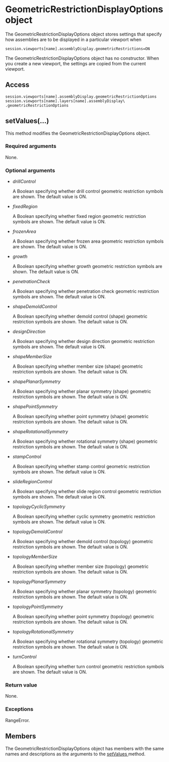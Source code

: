 # GeometricRestrictionDisplayOptions object

The GeometricRestrictionDisplayOptions object stores settings that specify how assemblies are to be displayed in a particular viewport when

```
session.viewports[name].assemblyDisplay.geometricRestrictions=ON
```

The GeometricRestrictionDisplayOptions object has no constructor. When you create a new viewport, the settings are copied from the current viewport.

## Access

```
session.viewports[name].assemblyDisplay.geometricRestrictionOptions
session.viewports[name].layers[name].assemblyDisplay\
.geometricRestrictionOptions
```

## setValues(...)



This method modifies the GeometricRestrictionDisplayOptions object.



### Required arguments

None.

### Optional arguments

- *drillControl*

  A Boolean specifying whether drill control geometric restriction symbols are shown. The default value is ON.

- *fixedRegion*

  A Boolean specifying whether fixed region geometric restriction symbols are shown. The default value is ON.

- *frozenArea*

  A Boolean specifying whether frozen area geometric restriction symbols are shown. The default value is ON.

- *growth*

  A Boolean specifying whether growth geometric restriction symbols are shown. The default value is ON.

- *penetrationCheck*

  A Boolean specifying whether penetration check geometric restriction symbols are shown. The default value is ON.

- *shapeDemoldControl*

  A Boolean specifying whether demold control (shape) geometric restriction symbols are shown. The default value is ON.

- *designDirection*

  A Boolean specifying whether design direction geometric restriction symbols are shown. The default value is ON.

- *shapeMemberSize*

  A Boolean specifying whether member size (shape) geometric restriction symbols are shown. The default value is ON.

- *shapePlanarSymmetry*

  A Boolean specifying whether planar symmetry (shape) geometric restriction symbols are shown. The default value is ON.

- *shapePointSymmetry*

  A Boolean specifying whether point symmetry (shape) geometric restriction symbols are shown. The default value is ON.

- *shapeRotationalSymmetry*

  A Boolean specifying whether rotational symmetry (shape) geometric restriction symbols are shown. The default value is ON.

- *stampControl*

  A Boolean specifying whether stamp control geometric restriction symbols are shown. The default value is ON.

- *slideRegionControl*

  A Boolean specifying whether slide region control geometric restriction symbols are shown. The default value is ON.

- *topologyCyclicSymmetry*

  A Boolean specifying whether cyclic symmetry geometric restriction symbols are shown. The default value is ON.

- *topologyDemoldControl*

  A Boolean specifying whether demold control (topology) geometric restriction symbols are shown. The default value is ON.

- *topologyMemberSize*

  A Boolean specifying whether member size (topology) geometric restriction symbols are shown. The default value is ON.

- *topologyPlanarSymmetry*

  A Boolean specifying whether planar symmetry (topology) geometric restriction symbols are shown. The default value is ON.

- *topologyPointSymmetry*

  A Boolean specifying whether point symmetry (topology) geometric restriction symbols are shown. The default value is ON.

- *topologyRotationalSymmetry*

  A Boolean specifying whether rotational symmetry (topology) geometric restriction symbols are shown. The default value is ON.

- *turnControl*

  A Boolean specifying whether turn control geometric restriction symbols are shown. The default value is ON.

### Return value

None.

### Exceptions

RangeError.



## Members

The GeometricRestrictionDisplayOptions object has members with the same names and descriptions as the arguments to the [setValues ](https://help.3ds.com/2022/english/DSSIMULIA_Established/SIMACAEKERRefMap/simaker-c-geometricrestrictiondisplayoptionspyc.htm?ContextScope=all#simaker-geometricrestrictiondisplayoptionssetvaluespyc)method.